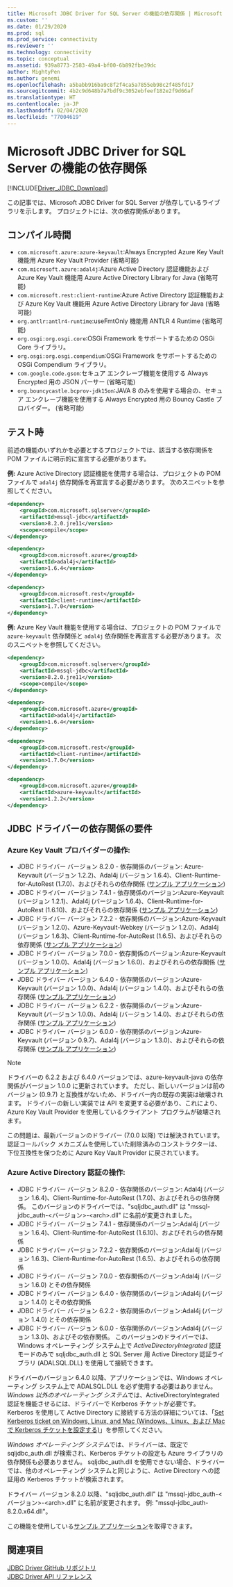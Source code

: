 ```yaml
---
title: Microsoft JDBC Driver for SQL Server の機能の依存関係 | Microsoft Docs
ms.custom: ''
ms.date: 01/29/2020
ms.prod: sql
ms.prod_service: connectivity
ms.reviewer: ''
ms.technology: connectivity
ms.topic: conceptual
ms.assetid: 939a8773-2583-49a4-bf00-6b892fbe39dc
author: MightyPen
ms.author: genemi
ms.openlocfilehash: a5babb916ba9c8f2f4ca5a7855eb98c2f485fd17
ms.sourcegitcommit: 4b2c9d648b7a7bdf9c3052ebfeef182e2f9d66af
ms.translationtype: HT
ms.contentlocale: ja-JP
ms.lasthandoff: 02/04/2020
ms.locfileid: "77004619"
---
```

# <a name="feature-dependencies-of-the-microsoft-jdbc-driver-for-sql-server"></a>Microsoft JDBC Driver for SQL Server の機能の依存関係

[!INCLUDE[Driver_JDBC_Download](../../includes/driver_jdbc_download.md)]

この記事では、Microsoft JDBC Driver for SQL Server が依存しているライブラリを示します。 プロジェクトには、次の依存関係があります。

## <a name="compile-time"></a>コンパイル時間

 - `com.microsoft.azure:azure-keyvault`:Always Encrypted Azure Key Vault 機能用 Azure Key Vault Provider (省略可能)
 - `com.microsoft.azure:adal4j`:Azure Active Directory 認証機能および Azure Key Vault 機能用 Azure Active Directory Library for Java (省略可能)
 - `com.microsoft.rest:client-runtime`:Azure Active Directory 認証機能および Azure Key Vault 機能用 Azure Active Directory Library for Java (省略可能)
 - `org.antlr:antlr4-runtime`:useFmtOnly 機能用 ANTLR 4 Runtime (省略可能)
 - `org.osgi:org.osgi.core`:OSGi Framework をサポートするための OSGi Core ライブラリ。
 - `org.osgi:org.osgi.compendium`:OSGi Framework をサポートするための OSGi Compendium ライブラリ。
 - `com.google.code.gson`:セキュア エンクレーブ機能を使用する Always Encrypted 用の JSON パーサー (省略可能)
 - `org.bouncycastle.bcprov-jdk15on`:JAVA 8 のみを使用する場合の、セキュア エンクレーブ機能を使用する Always Encrypted 用の Bouncy Castle プロバイダー。 (省略可能)

## <a name="test-time"></a>テスト時

前述の機能のいずれかを必要とするプロジェクトでは、該当する依存関係を POM ファイルに明示的に宣言する必要があります。

**例:** Azure Active Directory 認証機能を使用する場合は、プロジェクトの POM ファイルで `adal4j` 依存関係を再宣言する必要があります。 次のスニペットを参照してください。

```xml
<dependency>
    <groupId>com.microsoft.sqlserver</groupId>
    <artifactId>mssql-jdbc</artifactId>
    <version>8.2.0.jre11</version>
    <scope>compile</scope>
</dependency>

<dependency>
    <groupId>com.microsoft.azure</groupId>
    <artifactId>adal4j</artifactId>
    <version>1.6.4</version>
</dependency>

<dependency>
    <groupId>com.microsoft.rest</groupId>
    <artifactId>client-runtime</artifactId>
    <version>1.7.0</version>
</dependency>
```

**例:** Azure Key Vault 機能を使用する場合は、プロジェクトの POM ファイルで `azure-keyvault` 依存関係と `adal4j` 依存関係を再宣言する必要があります。 次のスニペットを参照してください。

```xml
<dependency>
    <groupId>com.microsoft.sqlserver</groupId>
    <artifactId>mssql-jdbc</artifactId>
    <version>8.2.0.jre11</version>
    <scope>compile</scope>
</dependency>

<dependency>
    <groupId>com.microsoft.azure</groupId>
    <artifactId>adal4j</artifactId>
    <version>1.6.4</version>
</dependency>

<dependency>
    <groupId>com.microsoft.rest</groupId>
    <artifactId>client-runtime</artifactId>
    <version>1.7.0</version>
</dependency>

<dependency>
    <groupId>com.microsoft.azure</groupId>
    <artifactId>azure-keyvault</artifactId>
    <version>1.2.2</version>
</dependency>
```

## <a name="dependency-requirements-for-the-jdbc-driver"></a>JDBC ドライバーの依存関係の要件

### <a name="working-with-the-azure-key-vault-provider"></a>Azure Key Vault プロバイダーの操作:

- JDBC ドライバー バージョン 8.2.0 - 依存関係のバージョン: Azure-Keyvault (バージョン 1.2.2)、Adal4j (バージョン 1.6.4)、Client-Runtime-for-AutoRest (1.7.0)、およびそれらの依存関係 ([サンプル アプリケーション](../../connect/jdbc/azure-key-vault-sample-version-7.0.md))
- JDBC ドライバー バージョン 7.4.1 - 依存関係のバージョン:Azure-Keyvault (バージョン 1.2.1)、Adal4j (バージョン 1.6.4)、Client-Runtime-for-AutoRest (1.6.10)、およびそれらの依存関係 ([サンプル アプリケーション](../../connect/jdbc/azure-key-vault-sample-version-7.0.md))
- JDBC ドライバー バージョン 7.2.2 - 依存関係のバージョン:Azure-Keyvault (バージョン 1.2.0)、Azure-Keyvault-Webkey (バージョン 1.2.0)、Adal4j (バージョン 1.6.3)、Client-Runtime-for-AutoRest (1.6.5)、およびそれらの依存関係 ([サンプル アプリケーション](../../connect/jdbc/azure-key-vault-sample-version-7.0.md))
- JDBC ドライバー バージョン 7.0.0 - 依存関係のバージョン:Azure-Keyvault (バージョン 1.0.0)、Adal4j (バージョン 1.6.0)、およびそれらの依存関係 ([サンプル アプリケーション](../../connect/jdbc/azure-key-vault-sample-version-7.0.md))
- JDBC ドライバー バージョン 6.4.0 - 依存関係のバージョン:Azure-Keyvault (バージョン 1.0.0)、Adal4j (バージョン 1.4.0)、およびそれらの依存関係 ([サンプル アプリケーション](../../connect/jdbc/azure-key-vault-sample-version-6.2.2.md))
- JDBC ドライバー バージョン 6.2.2 - 依存関係のバージョン:Azure-Keyvault (バージョン 1.0.0)、Adal4j (バージョン 1.4.0)、およびそれらの依存関係 ([サンプル アプリケーション](../../connect/jdbc/azure-key-vault-sample-version-6.2.2.md))
- JDBC ドライバー バージョン 6.0.0 - 依存関係のバージョン:Azure-Keyvault (バージョン 0.9.7)、Adal4j (バージョン 1.3.0)、およびそれらの依存関係 ([サンプル アプリケーション](../../connect/jdbc/azure-key-vault-sample-version-6.0.0.md))

> [!NOTE]
> ドライバーの 6.2.2 および 6.4.0 バージョンでは、azure-keyvault-java の依存関係がバージョン 1.0.0 に更新されています。 ただし、新しいバージョンは前のバージョン (0.9.7) と互換性がないため、ドライバー内の既存の実装は破壊されます。 ドライバーの新しい実装では API を変更する必要があり、これにより、Azure Key Vault Provider を使用しているクライアント プログラムが破壊されます。
>
> この問題は、最新バージョンのドライバー (7.0.0 以降) では解決されています。 認証コールバック メカニズムを使用していた削除済みのコンストラクターは、下位互換性を保つために Azure Key Vault Provider に戻されています。

### <a name="working-with-azure-active-directory-authentication"></a>Azure Active Directory 認証の操作:

- JDBC ドライバー バージョン 8.2.0 - 依存関係のバージョン: Adal4j (バージョン 1.6.4)、Client-Runtime-for-AutoRest (1.7.0)、およびそれらの依存関係。 このバージョンのドライバーでは、"sqljdbc_auth.dll" は "mssql-jdbc_auth-\<バージョン>-\<arch>.dll" に名前が変更されました。
- JDBC ドライバー バージョン 7.4.1 - 依存関係のバージョン:Adal4j (バージョン 1.6.4)、Client-Runtime-for-AutoRest (1.6.10)、およびそれらの依存関係
- JDBC ドライバー バージョン 7.2.2 - 依存関係のバージョン:Adal4j (バージョン 1.6.3)、Client-Runtime-for-AutoRest (1.6.5)、およびそれらの依存関係
- JDBC ドライバー バージョン 7.0.0 - 依存関係のバージョン:Adal4j (バージョン 1.6.0) とその依存関係
- JDBC ドライバー バージョン 6.4.0 - 依存関係のバージョン:Adal4j (バージョン 1.4.0) とその依存関係
- JDBC ドライバー バージョン 6.2.2 - 依存関係のバージョン:Adal4j (バージョン 1.4.0) とその依存関係
- JDBC ドライバー バージョン 6.0.0 - 依存関係のバージョン:Adal4j (バージョン 1.3.0)、およびその依存関係。 このバージョンのドライバーでは、Windows オペレーティング システム上で _ActiveDirectoryIntegrated_ 認証モードのみで sqljdbc_auth.dll と SQL Server 用 Active Directory 認証ライブラリ (ADALSQL.DLL) を使用して接続できます。

ドライバーのバージョン 6.4.0 以降、アプリケーションでは、Windows オペレーティング システム上で ADALSQL.DLL を必ず使用する必要はありません。 *Windows 以外のオペレーティング システム*では、ActiveDirectoryIntegrated 認証を機能させるには、ドライバーで Kerberos チケットが必要です。 Kerberos を使用して Active Directory に接続する方法の詳細については、「[Set Kerberos ticket on Windows, Linux, and Mac (Windows、Linux、および Mac で Kerberos チケットを設定する)](https://docs.microsoft.com/sql/connect/jdbc/connecting-using-azure-active-directory-authentication#set-kerberos-ticket-on-windows-linux-and-mac)」を参照してください。

*Windows オペレーティング システム*では、ドライバーは、既定で sqljdbc_auth.dll が検索され、Kerberos チケットの設定も Azure ライブラリの依存関係も必要ありません。 sqljdbc_auth.dll を使用できない場合、ドライバーでは、他のオペレーティング システムと同じように、Active Directory への認証用の Kerberos チケットが検索されます。

ドライバー バージョン 8.2.0 以降、"sqljdbc_auth.dll" は "mssql-jdbc_auth-\<バージョン>-\<arch>.dll" に名前が変更されます。 例: "mssql-jdbc_auth-8.2.0.x64.dll"。

この機能を使用している[サンプル アプリケーション](../../connect/jdbc/connecting-using-azure-active-directory-authentication.md)を取得できます。

## <a name="see-also"></a>関連項目

[JDBC Driver GitHub リポジトリ](https://github.com/microsoft/mssql-jdbc)  
[JDBC Driver API リファレンス](../../connect/jdbc/reference/jdbc-driver-api-reference.md)
